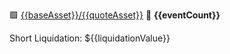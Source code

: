 🟩 [{{baseAsset}}/{{quoteAsset}}](https://www.binance.com/futures/{{baseAsset}}{{quoteAsset}}) 🔔 **{{eventCount}}**

Short Liquidation: ${{liquidationValue}}